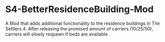 # S4-BetterResidenceBuilding-Mod
A Mod that adds additional functionality to the residence buildings in The Settlers 4. After releasing the promised amount of carriers (10/25/50), carriers will slowly respawn if beds are available.
